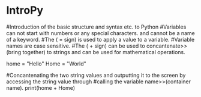 # IntroPy
#Introduction of the basic structure and syntax etc. to Python
#Variables can not start with numbers or any special characters. and cannot be a name of a keyword.
#The ( = sign) is used to apply a value to a variable.
#Variable names are case sensitive.
#The ( + sign) can be used to concantenate>>(bring together) to strings and can be used for mathematical operations.

home = "Hello"
Home = "World"

#Concantenating the two string values and outputting it to the screen by accessing the string value through 
#calling the variable name>>(container name).
print(home + Home)

